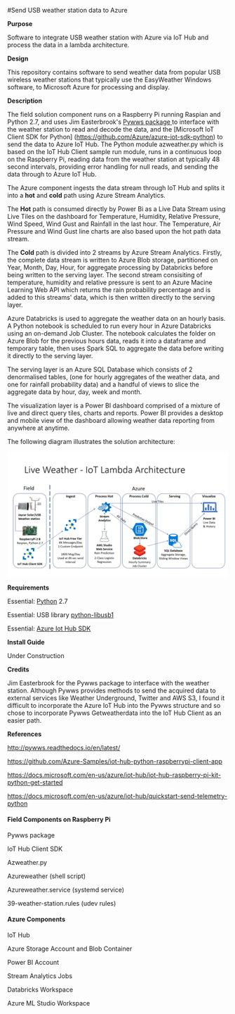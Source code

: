 #Send USB weather station data to Azure 

**Purpose**

Software to integrate USB weather station with Azure via IoT Hub and process the data in a lambda architecture.

**Design**

This repository contains software to send weather data from popular USB wireless weather stations that typically use the EasyWeather Windows software, to Microsoft Azure for processing and display. 

**Description**

The field solution component runs on a Raspberry Pi running Raspian and Python 2.7, and uses Jim Easterbrook's [Pywws package ](https://github.com/jim-easterbrook/pywws) to interface with the weather station to read and decode the data, and the [Microsoft IoT Client SDK for Python] (https://github.com/Azure/azure-iot-sdk-python) to send the data to Azure IoT Hub. 
The Python module azweather.py which is based on the IoT Hub Client sample run module, runs in a continuous loop on the Raspberry Pi, reading data from the weather station at typically 48 second intervals, providing error handling for null reads, and sending the data through to Azure IoT Hub.

The Azure component ingests the data stream through IoT Hub and splits it into a **hot** and **cold** path using Azure Stream Analytics. 

The **Hot** path is consumed directly by Power Bi as a Live Data Stream using Live Tiles on the dashboard for Temperature, Humidity, Relative Pressure, Wind Speed, Wind Gust and Rainfall in the last hour. The Temperature, Air Pressure and Wind Gust line charts are also based upon the hot path data stream. 

The **Cold** path is divided into 2 streams by Azure Stream Analytics. Firstly, the complete data stream is written to Azure Blob storage, partitioned on Year, Month, Day, Hour, for aggregate processing by Databricks before being written to the serving layer. The second stream consisiting of temperature, humidity and relative pressure is sent to an Azure Macine Learning Web API which returns the rain probability percentage and is added to this streams' data, which is then written directly to the serving layer.

Azure Databricks is used to aggregate the weather data on an hourly basis. A Python notebook is scheduled to run every hour in Azure Databricks using an on-demand Job Cluster. The notebook calculates the folder on Azure Blob for the previous hours data, reads it into a dataframe and temporary table, then uses Spark SQL to aggregate the data before writing it directly to the serving layer.

The serving layer is an Azure SQL Database which consists of 2 denormalised tables, (one for hourly aggregates of the weather data, and one for rainfall probability data) and a handful of views to slice the aggregate data by hour, day, week and month. 

The visualization layer is a Power BI dashboard comprised of a mixture of live and direct query tiles, charts and reports. Power BI provides a desktop and mobile view of the dashboard allowing weather data reporting from anywhere at anytime. 

The following diagram illustrates the solution architecture:

![](https://github.com/cro27/weather_station_iothub/blob/master/weather_data_Azure_IOT_Lambda.jpg)

**Requirements**

Essential: [Python](https://www.python.org/) 2.7

Essential: USB library [python-libusb1](https://pypi.org/project/libusb1/)

Essential: [Azure Iot Hub SDK](https://github.com/Azure/azure-iot-sdks)

**Install Guide**

Under Construction

**Credits**

Jim Easterbrook for the Pywws package to interface with the weather station. Although Pywws provides methods to send the acquired data to external services like Weather Underground, Twitter and AWS S3, I found it difficult to incorporate the Azure IoT Hub into the Pywws structure and so chose to incorporate Pywws Getweatherdata into the IoT Hub Client as an easier path. 

**References**

http://pywws.readthedocs.io/en/latest/

https://github.com/Azure-Samples/iot-hub-python-raspberrypi-client-app

https://docs.microsoft.com/en-us/azure/iot-hub/iot-hub-raspberry-pi-kit-python-get-started

https://docs.microsoft.com/en-us/azure/iot-hub/quickstart-send-telemetry-python

#### **Field Components on Raspberry Pi**

Pywws package

IoT Hub Client SDK

Azweather.py

Azureweather (shell script)

Azureweather.service (systemd service)

39-weather-station.rules (udev rules)

#### **Azure Components**

IoT Hub

Azure Storage Account and Blob Container

Power BI Account

Stream Analytics Jobs

Databricks Workspace

Azure ML Studio Workspace














